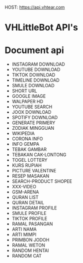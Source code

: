 HOST: https://api.vhtear.com

# VHLittleBot API's
# Document api

+ INSTAGRAM DOWNLOAD 
+ YOUTUBE DOWNLOAD  
+ TIKTOK DOWNLOAD  
+ TIMELINE DOWNLOAD  
+ SMULE DOWNLOAD  
+ SHORT URL  
+ GOOGLE IMAGE  
+ WALPAPER HD  
+ YOUTUBE SEARCH  
+ JOOX DOWNLOAD  
+ SPOTIFY DOWNLOAD  
+ GENERATE PRIMERY  
+ ZODIAK MINGGUAN  
+ WIKIPEDIA  
+ CORONA INFO  
+ INFO GEMPA  
+ TEBAK GAMBAR  
+ TEBAKAN CAK-LONTONG  
+ TOGEL LOTTERY  
+ KURS RUPIAH  
+ PICTURE VALENTINE  
+ RESEP MASAKAN  
+ SEARCH-PRODUCT SHOPEE  
+ XXX-VIDEO  
+ GSM-ARENA
+ QURAN LIST  
+ QURAN DETAIL  
+ INSTAGRAM PROFILE  
+ SMULE PROFILE  
+ TIKTOK PROFILE  
+ RAMAL PASANGAN  
+ ARTI NAMA  
+ ARTI MIMPI  
+ PRIMBON JODOH  
+ RAMAL WETON  
+ RANDOM HENTAI  
+ RANDOM CAT  
